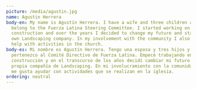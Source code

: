 ```yaml
---
picture: /media/agustin.jpg
name: Agustin Herrera
body-en: My name is Agustín Herrera. I have a wife and three children and I
  belong to the Fuerza Latina Steering Committee. I started working on
  construction and over the years I decided to change my future and started my
  own Landscaping company. In my involvement with the community I also like to
  help with activities in the church.
body-es: Mi nombre es Agustín Herrera. Tengo una esposa y tres hijos y
  pertenezco al Comité Directivo de Fuerza Latina. Empecé trabajando en
  construcción y en el transcurso de los años decidí cambiar mi futuro y abrí mi
  propia compañía de Landscaping. En mi involucramiento con la comunidad tambien
  me gusta ayudar con actividades que se realizan en la iglesia.
ordering: neutral
---
```

